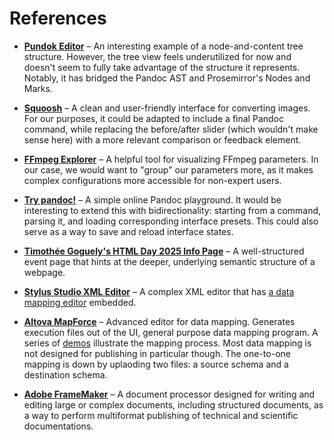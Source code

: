 # References

* **[Pundok Editor](https://github.com/massifrg/pundok-editor)** – An interesting example of a node-and-content tree structure. However, the tree view feels underutilized for now and doesn't seem to fully take advantage of the structure it represents. Notably, it has bridged the Pandoc AST and Prosemirror's Nodes and Marks.

* **[Squoosh](https://squoosh.app/)** – A clean and user-friendly interface for converting images. For our purposes, it could be adapted to include a final Pandoc command, while replacing the before/after slider (which wouldn't make sense here) with a more relevant comparison or feedback element.

* **[FFmpeg Explorer](https://ffmpeg.lav.io/)** – A helpful tool for visualizing FFmpeg parameters. In our case, we would want to "group" our parameters more, as it makes complex configurations more accessible for non-expert users.

* **[Try pandoc!](https://pandoc.org/try/)** – A simple online Pandoc playground. It would be interesting to extend this with bidirectionality: starting from a command, parsing it, and loading corresponding interface presets. This could also serve as a way to save and reload interface states.

* **[Timothée Goguely's HTML Day 2025 Info Page](https://timothee.goguely.com/html-day/2025)** – A well-structured event page that hints at the deeper, underlying semantic structure of a webpage.

* **[Stylus Studio XML Editor](https://www.stylusstudio.com/)** – A complex XML editor that has [a data mapping editor](https://youtu.be/qDMBn2yFwKM?t=291) embedded.

* **[Altova MapForce](https://www.altova.com/mapforce)** – Advanced editor for data mapping. Generates execution files out of the UI, general purpose data mapping program. A series of [demos](https://www.altova.com/mapforce/demos) illustrate the mapping process. Most data mapping is not designed for publishing in particular though. The one-to-one mapping is down by uplaoding two files: a source schema and a destination schema.

* **[Adobe FrameMaker](https://en.wikipedia.org/wiki/Adobe_FrameMaker)** – A document processor designed for writing and editing large or complex documents, including structured documents, as a way to perform multiformat publishing of technical and scientific documentations.